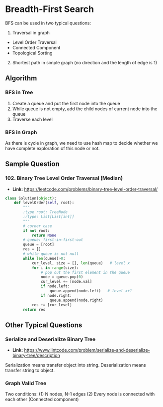 # Breadth-First Search

BFS can be used in two typical questions: 
1. Traversal in graph 
- Level Order Traversal
- Connected Component
- Topological Sorting
2. Shortest path in simple graph (no direction and the length of edge is 1)

## Algorithm
### BFS in Tree
1. Create a queue and put the first node into the queue
2. While queue is not empty, add the child nodes of current node into the queue
3. Traverse each level
### BFS in Graph
As there is cycle in graph, we need to use hash map to decide whether we have complete exploration of this node or not.

## Sample Question

### 102. Binary Tree Level Order Traversal (Median)
- **Link:** https://leetcode.com/problems/binary-tree-level-order-traversal/

```python
class Solution(object):
    def levelOrder(self, root):
        """
        :type root: TreeNode
        :rtype: List[List[int]]
        """
        # corner case
        if not root:
            return None
        # queue: first-in-first-out
        queue = [root]
        res = []
        # while queue is not null
        while len(queue)>0:
            cur_level, size = [], len(queue)   # level x
            for i in range(size):
                # pop out the first element in the queue
                node = queue.pop(0)
                cur_level += [node.val]
                if node.left:
                    queue.append(node.left)   # level x+1
                if node.right:
                    queue.append(node.right)
            res += [cur_level]
        return res  
```   


## Other Typical Questions

### Serialize and Deserialize Binary Tree
- **Link:** https://www.lintcode.com/problem/serialize-and-deserialize-binary-tree/description

Serialization means transfer object into string. Deserialization means transfer string to object.


### Graph Valid Tree
Two conditions: (1) N nodes, N-1 edges (2) Every node is connected with each other (Connected component)


